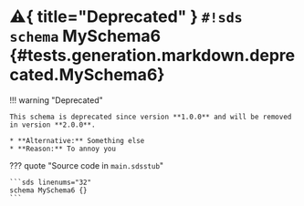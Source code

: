 # :warning:{ title="Deprecated" } `#!sds schema` MySchema6 {#tests.generation.markdown.deprecated.MySchema6}

!!! warning "Deprecated"

    This schema is deprecated since version **1.0.0** and will be removed in version **2.0.0**.

    * **Alternative:** Something else
    * **Reason:** To annoy you

??? quote "Source code in `main.sdsstub`"

    ```sds linenums="32"
    schema MySchema6 {}
    ```

